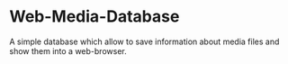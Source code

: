 # Web-Media-Database
A simple database which allow to save information about media files and show them into a web-browser.
